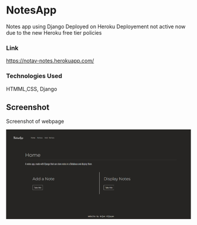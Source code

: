 # NotesApp

Notes app using Django 
Deployed on Heroku
Deployement not active now due to the new Heroku free tier policies
### Link
https://notav-notes.herokuapp.com/ 

### Technologies Used
HTMML,CSS, Django
<br>
## Screenshot

Screenshot of webpage 

![NotesApp](https://github.com/notarjunvijayan/port3/blob/main/Images/notes.png)
